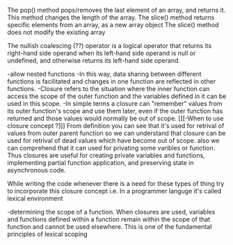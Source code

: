 <!------------------------------------ arrays ----------------------------------->
The pop() method pops/removes the last element of an array, and returns it. This method changes the length of the array.
The slice() method returns specific elements from an array, as a new array object
The slice() method does not modify the existing array


<!------------------------------------ operators ----------------------->
The nullish coalescing (??) operator is a logical operator that returns its right-hand side operand when its left-hand side operand is null or undefined, and otherwise returns its left-hand side operand.


<!------------------------------------ functions ------------------------>
<!-- closure -->
-allow nested functions
-In this way, data sharing between different functions is facilitated and changes in one function are reflected in other functions.
-Closure refers to the situation where the inner function can access the scope of the outer function and the variables defined in it can be used in this scope.
-In simple terms a closure can "remember" values from its outer function's scope and use them later, even if the outer function has returned and those values would normally be out of scope.
[[[-When to use closure concept ?]]]
From definition you can see that it's used for retrival of values from outer parent function so we can understand that closure can be used for retrival of dead values which have become out of scope. also we can comprehend that it can used for privating some varibles or function.
Thus closures are useful for creating private variables and functions, implementing partial function application, and preserving state in asynchronous code.



While writing the code whenever there is a need for these types of thing try to incorporate this closure concept i.e. In a programmer languge it's called lexical environment

<!-- lexical scoping -->
-determining the scope of a function.
When closures are used, variables and functions defined within a function remain within the scope of that function and cannot be used elsewhere. This is one of the fundamental principles of lexical scoping
